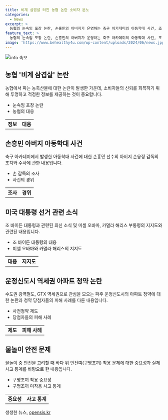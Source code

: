 ```yaml
---
title: 비계 삼겹살 터진 농협 논란 소비자 분노
categories:
  - News
excerpt: >
  농협의 눈속임 포장 논란, 손흥민의 아버지가 운영하는 축구 아카데미의 아동학대 사건, 조 바이든 대통령의 대선 완주 의지, GTX 역세권 아파트 청약 취소 사태, 물놀이 시 안전띠 착용 문제 등 다양한 이슈들이 펼쳐지고 있습니다. 이목 집중!
feature_text: >
  농협의 눈속임 포장 논란, 손흥민의 아버지가 운영하는 축구 아카데미의 아동학대 사건, 조 바이든 대통령의 대선 완주 의지, GTX 역세권 아파트 청약 취소 사태, 물놀이 시 안전띠 착용 문제 등 다양한 이슈들이 펼쳐지고 있습니다. 이목 집중!
image: 'https://www.behealthy4u.com/wp-content/uploads/2024/06/news.jpg'
---
```


<p><img src="https://www.behealthy4u.com/wp-content/uploads/2024/06/news.jpg" alt="info 속보" /></p>

<h2 data-ke-size="size26">농협 '비계 삼겹살' 논란</h2>

<p data-ke-size="size16">농협에서 파는 농축산물에 대한 논란이 발생한 가운데, 소비자들의 신뢰를 회복하기 위해 투명하고 적정한 정보를 제공하는 것이 중요합니다.</p>

<ul>
<li>눈속임 포장 논란</li>
<li>농협의 대응</li>
</ul>

<table>
  <tr>
    <td style="text-align: center; height: 17px;"><b>정보</b></td>
    <td style="text-align: center; height: 17px;"><b>대응</b></td>
  </tr>
</table>

<h2 data-ke-size="size26">손흥민 아버지 아동학대 사건</h2>

<p data-ke-size="size16">축구 아카데미에서 발생한 아동학대 사건에 대한 손흥민 선수의 아버지 손웅정 감독의 조치와 수사에 관한 내용입니다.</p>

<ul>
<li>손 감독의 조사</li>
<li>사건의 경위</li>
</ul>

<table>
  <tr>
    <td style="text-align: center; height: 17px;"><b>조사</b></td>
    <td style="text-align: center; height: 17px;"><b>경위</b></td>
  </tr>
</table>

<h2 data-ke-size="size26">미국 대통령 선거 관련 소식</h2>

<p data-ke-size="size16">조 바이든 대통령과 관련된 최신 소식 및 미셸 오바마, 카멀라 해리스 부통령의 지지도와 관련된 내용입니다.</p>

<ul>
<li>조 바이든 대통령의 대응</li>
<li>미셸 오바마와 카멀라 해리스의 지지도</li>
</ul>

<table>
  <tr>
    <td style="text-align: center; height: 17px;"><b>대응</b></td>
    <td style="text-align: center; height: 17px;"><b>지지도</b></td>
  </tr>
</table>

<h2 data-ke-size="size26">운정신도시 역세권 아파트 청약 논란</h2>

<p data-ke-size="size16">수도권 광역철도, GTX 역세권으로 관심을 모으는 파주 운정신도시의 아파트 청약에 대한 논란과 청약 당첨자들의 피해 사례를 다룬 내용입니다.</p>

<ul>
<li>사전청약 제도</li>
<li>당첨자들의 피해 사례</li>
</ul>

<table>
<tr>
  <td style="text-align: center; height: 17px;"><b>제도</b></td>
  <td style="text-align: center; height: 17px;"><b>피해 사례</b></td>
</tr>
</table>

<h2 data-ke-size="size26">물놀이 안전 문제</h2>

<p data-ke-size="size16">물놀이 중 안전을 고려할 때 바다 위 안전띠(구명조끼) 착용 문제에 대한 중요성과 실제 사고 통계를 바탕으로 한 내용입니다.</p>

<ul>
<li>구명조끼 착용 중요성</li>
<li>구명조끼 미착용 사고 통계</li>
</ul>

<table>
<tr>
  <td style="text-align: center; height: 17px;"><b>중요성</b></td>
  <td style="text-align: center; height: 17px;"><b>사고 통계</b></td>
</tr>
</table>
생생한 뉴스, <a href="https://opensis.kr" rel="dofollow">opensis.kr</a>


